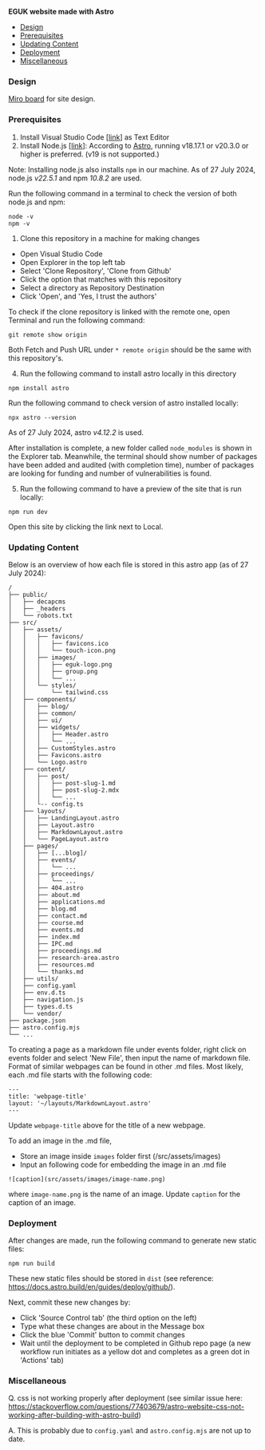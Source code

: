 **EGUK website made with Astro**
- [Design](#design)
- [Prerequisites](#prerequisites)
- [Updating Content](#updating-content)
- [Deployment](#deployment)
- [Miscellaneous](#miscellaneous)

### Design
[Miro board](https://miro.com/app/board/uXjVK_pye00=/) for site design.

### Prerequisites
1. Install Visual Studio Code [[link](https://code.visualstudio.com/Download)] as Text Editor
2. Install Node.js [[link](https://nodejs.org/en/download/package-manager)]: According to [Astro](https://docs.astro.build/en/install-and-setup/), running v18.17.1 or v20.3.0 or higher is preferred. (v19 is not supported.)

Note: Installing node.js also installs `npm` in our machine. As of 27 July 2024, node.js *v22.5.1* and npm *10.8.2* are used.

Run the following command in a terminal to check the version of both node.js and npm:
```
node -v
npm -v
```

1. Clone this repository in a machine for making changes
- Open Visual Studio Code
- Open Explorer in the top left tab
- Select 'Clone Repository', 'Clone from Github'
- Click the option that matches with this repository
- Select a directory as Repository Destination
- Click 'Open', and 'Yes, I trust the authors'

To check if the clone repository is linked with the remote one, open Terminal and run the following command:
```
git remote show origin
```

Both Fetch and Push URL under `* remote origin` should be the same with this repository's.

4. Run the following command to install astro locally in this directory
```
npm install astro
```

Run the following command to check version of astro installed locally:
```
npx astro --version
```
As of 27 July 2024, astro *v4.12.2* is used.

After installation is complete, a new folder called `node_modules` is shown in the Explorer tab. Meanwhile, the terminal should show number of packages have been added and audited (with completion time), number of packages are looking for funding and number of vulnerabilities is found.

5. Run the following command to have a preview of the site that is run locally:
```
npm run dev
```
Open this site by clicking the link next to Local.

### Updating Content
Below is an overview of how each file is stored in this astro app (as of 27 July 2024):
```
/
├── public/
│   ├── decapcms
│   ├── _headers
│   └── robots.txt
├── src/
│   ├── assets/
│   │   ├── favicons/
│   │   │   ├── favicons.ico
│   │   │   └── touch-icon.png
│   │   ├── images/
│   │   │   ├── eguk-logo.png
│   │   │   ├── group.png
│   │   │   └── ...
│   │   └── styles/
│   │       └── tailwind.css
│   ├── components/
│   │   ├── blog/
│   │   ├── common/
│   │   ├── ui/
│   │   ├── widgets/
│   │   │   ├── Header.astro
│   │   │   └── ...
│   │   ├── CustomStyles.astro
│   │   ├── Favicons.astro
│   │   └── Logo.astro
│   ├── content/
│   │   ├── post/
│   │   │   ├── post-slug-1.md
│   │   │   ├── post-slug-2.mdx
│   │   │   └── ...
│   │   └-- config.ts
│   ├── layouts/
│   │   ├── LandingLayout.astro
│   │   ├── Layout.astro
│   │   ├── MarkdownLayout.astro
│   │   └── PageLayout.astro
│   ├── pages/
│   │   ├── [...blog]/
│   │   ├── events/
│   │   │   └── ...
│   │   ├── proceedings/
│   │   │   └── ...
│   │   ├── 404.astro
│   │   ├── about.md
│   │   ├── applications.md
│   │   ├── blog.md
│   │   ├── contact.md
│   │   ├── course.md
│   │   ├── events.md
│   │   ├── index.md
│   │   ├── IPC.md
│   │   ├── proceedings.md
│   │   ├── research-area.astro
│   │   ├── resources.md
│   │   └── thanks.md
│   ├── utils/
│   ├── config.yaml
│   ├── env.d.ts
│   ├── navigation.js
│   ├── types.d.ts
│   └── vendor/
├── package.json
├── astro.config.mjs
└── ...
```

To creating a page as a markdown file under events folder, right click on events folder and select 'New File', then input the name of markdown file. Format of similar webpages can be found in other .md files. Most likely, each .md file starts with the following code:

```
---
title: 'webpage-title'
layout: '~/layouts/MarkdownLayout.astro'
---
```

Update `webpage-title` above for the title of a new webpage.

To add an image in the .md file, 
- Store an image inside `images` folder first (/src/assets/images)
- Input an following code for embedding the image in an .md file
```
![caption](src/assets/images/image-name.png)
```
where `image-name.png` is the name of an image. Update `caption` for the caption of an image.

### Deployment

After changes are made, run the following command to generate new static files:
```
npm run build
```
These new static files should be stored in `dist` (see reference: https://docs.astro.build/en/guides/deploy/github/).

Next, commit these new changes by:
- Click 'Source Control tab' (the third option on the left)
- Type what these changes are about in the Message box
- Click the blue 'Commit' button to commit changes
- Wait until the deployment to be completed in Github repo page (a new workflow run initiates as a yellow dot and completes as a green dot in 'Actions' tab)

### Miscellaneous
Q. css is not working properly after deployment (see similar issue here: https://stackoverflow.com/questions/77403679/astro-website-css-not-working-after-building-with-astro-build)

A. This is probably due to `config.yaml` and `astro.config.mjs` are not up to date.